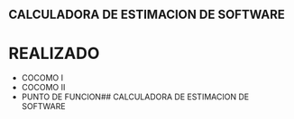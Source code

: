 ## CALCULADORA DE ESTIMACION DE SOFTWARE
# REALIZADO
- COCOMO I
- COCOMO II
- PUNTO DE FUNCION## CALCULADORA DE ESTIMACION DE SOFTWARE 
